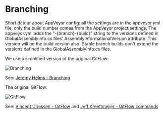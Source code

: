 # Branching

Short detour about AppVeyor config: all the settings are in the appveyor.yml file, only the build number comes from the AppVeyor project settings. The appveyor.yml adds the "-{branch}-{build}" string to the versions defined in GlobalAssemblyInfo.cs files' AssemblyInformationalVersion attribute. This version will be the build version also. Stable branch builds don't extend the versions defined in the GlobalAssemblyInfo.cs files.

We use a simplified version of the original GitFlow:

![Branching](https://camo.githubusercontent.com/f011896cab0a6e086954a10d3a5132d57ca69468/687474703a2f2f662e636c2e6c792f6974656d732f3369315a336e3154316b3339327231413351306d2f676974666c6f772d6d6f64656c2e3030312e706e67)

See: [Jeremy Helms - Branching](https://gist.github.com/digitaljhelms/4287848)

The original GitFlow:

![GitFlow](http://nvie.com/img/git-model@2x.png)

See: [Vincent Driessen - GitFlow](http://nvie.com/posts/a-successful-git-branching-model/) and [Jeff Kreeftmeijer - GitFlow commands](http://jeffkreeftmeijer.com/2010/why-arent-you-using-git-flow/)